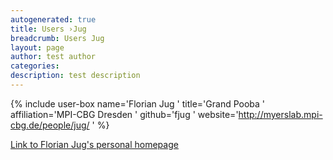```yaml
---
autogenerated: true
title: Users ›Jug
breadcrumb: Users Jug
layout: page
author: test author
categories: 
description: test description
---
```


{% include user-box name='Florian Jug ' title='Grand Pooba ' affiliation='MPI-CBG Dresden ' github='fjug ' website='http://myerslab.mpi-cbg.de/people/jug/ ' %}

[Link to Florian Jug's personal homepage](http://myerslab.mpi-cbg.de/people/jug/)
